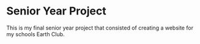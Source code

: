 # Senior Year Project


This is my final senior year project that consisted of creating a website for my schools Earth Club. 
